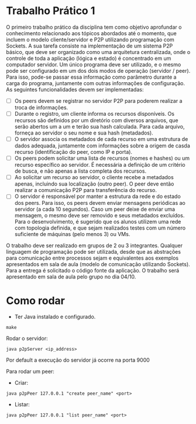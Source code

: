 # Trabalho Prático 1

O primeiro trabalho prático da disciplina tem como objetivo aprofundar o conhecimento relacionado aos tópicos abordados até o momento, que incluem o modelo cliente/servidor e P2P utilizando programação com Sockets.
A sua tarefa consiste na implementação de um sistema P2P básico, que deve ser organizado como uma arquitetura centralizada, onde o controle de toda a aplicação (lógica e estado) é concentrado em um computador servidor. Um único programa deve ser utilizado, e o mesmo pode ser configurado em um dos dois modos de operação (servidor / peer). Para isso, pode-se passar essa informação como parâmetro durante a carga do programa, juntamente com outras informações de configuração. As seguintes funcionalidades devem ser implementadas:

- [ ] Os peers devem se registrar no servidor P2P para poderem realizar a troca de informações.
- [ ] Durante o registro, um cliente informa os recursos disponíveis. Os recursos são definidos por um diretório com diversos arquivos, que serão abertos um a um e terão sua hash calculada. Para cada arquivo, forneça ao servidor o seu nome e sua hash (metadados).
- [ ] O servidor associa os metadados de cada recurso em uma estrutura de dados adequada, juntamente com informações sobre a origem de casda recurso (identificação do peer, como IP e porta).
- [ ] Os peers podem solicitar uma lista de recursos (nomes e hashes) ou um recurso específico ao servidor. É necessária a definição de um critério de busca, e não apenas a lista completa dos recursos.
- [ ] Ao solicitar um recurso ao servidor, o cliente recebe a metadados apenas, incluindo sua localização (outro peer). O peer deve então realizar a comunicação P2P para transferência do recurso.
- [ ] O servidor é responsável por manter a estrutura da rede e do estado dos peers. Para isso, os peers devem enviar mensagens periódicas ao servidor (a cada 10 segundos). Caso um peer deixe de enviar uma mensagem, o mesmo deve ser removido e seus metadados excluídos. Para o desenvolvimento, é sugerido que os alunos utilizem uma rede com topologia definida, e que sejam realizados testes com um número suficiente de máquinas (pelo menos 3) ou VMs.

O trabalho deve ser realizado em grupos de 2 ou 3 integrantes. Qualquer
linguagem de programação pode ser utilizada, desde que as abstrações para comunicação entre processos sejam e equivalentes aos exemplos apresentados em sala de aula (modelo de comunicação utilizando Sockets). Para a entrega é solicitado o código fonte da aplicação. O trabalho será apresentado em sala de aula pelo grupo no dia 04/10.
# Como rodar

- Ter Java instalado e configurado.

```
make
```

Rodar o servidor: 

```
java p2pServer <ip_address>
```

Por default a execução do servidor já ocorre na porta 9000

Para rodar um peer: 

- Criar: 

```
java p2pPeer 127.0.0.1 "create peer_name" <port>
```

- Listar: 

```
java p2pPeer 127.0.0.1 "list peer_name" <port>
```